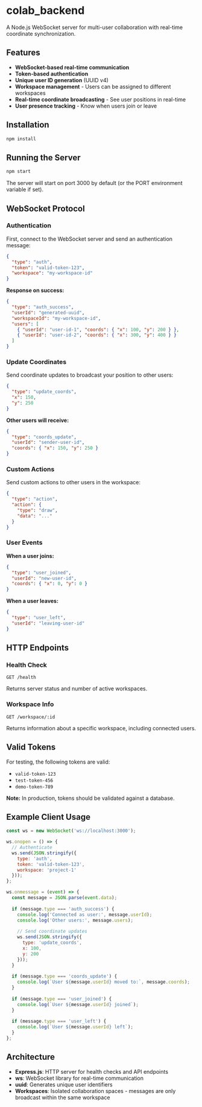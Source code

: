 # colab_backend

A Node.js WebSocket server for multi-user collaboration with real-time coordinate synchronization.

## Features

- **WebSocket-based real-time communication**
- **Token-based authentication**
- **Unique user ID generation** (UUID v4)
- **Workspace management** - Users can be assigned to different workspaces
- **Real-time coordinate broadcasting** - See user positions in real-time
- **User presence tracking** - Know when users join or leave

## Installation

```bash
npm install
```

## Running the Server

```bash
npm start
```

The server will start on port 3000 by default (or the PORT environment variable if set).

## WebSocket Protocol

### Authentication

First, connect to the WebSocket server and send an authentication message:

```json
{
  "type": "auth",
  "token": "valid-token-123",
  "workspace": "my-workspace-id"
}
```

**Response on success:**
```json
{
  "type": "auth_success",
  "userId": "generated-uuid",
  "workspaceId": "my-workspace-id",
  "users": [
    { "userId": "user-id-1", "coords": { "x": 100, "y": 200 } },
    { "userId": "user-id-2", "coords": { "x": 300, "y": 400 } }
  ]
}
```

### Update Coordinates

Send coordinate updates to broadcast your position to other users:

```json
{
  "type": "update_coords",
  "x": 150,
  "y": 250
}
```

**Other users will receive:**
```json
{
  "type": "coords_update",
  "userId": "sender-user-id",
  "coords": { "x": 150, "y": 250 }
}
```

### Custom Actions

Send custom actions to other users in the workspace:

```json
{
  "type": "action",
  "action": {
    "type": "draw",
    "data": "..."
  }
}
```

### User Events

**When a user joins:**
```json
{
  "type": "user_joined",
  "userId": "new-user-id",
  "coords": { "x": 0, "y": 0 }
}
```

**When a user leaves:**
```json
{
  "type": "user_left",
  "userId": "leaving-user-id"
}
```

## HTTP Endpoints

### Health Check
```
GET /health
```

Returns server status and number of active workspaces.

### Workspace Info
```
GET /workspace/:id
```

Returns information about a specific workspace, including connected users.

## Valid Tokens

For testing, the following tokens are valid:
- `valid-token-123`
- `test-token-456`
- `demo-token-789`

**Note:** In production, tokens should be validated against a database.

## Example Client Usage

```javascript
const ws = new WebSocket('ws://localhost:3000');

ws.onopen = () => {
  // Authenticate
  ws.send(JSON.stringify({
    type: 'auth',
    token: 'valid-token-123',
    workspace: 'project-1'
  }));
};

ws.onmessage = (event) => {
  const message = JSON.parse(event.data);
  
  if (message.type === 'auth_success') {
    console.log('Connected as user:', message.userId);
    console.log('Other users:', message.users);
    
    // Send coordinate updates
    ws.send(JSON.stringify({
      type: 'update_coords',
      x: 100,
      y: 200
    }));
  }
  
  if (message.type === 'coords_update') {
    console.log(`User ${message.userId} moved to:`, message.coords);
  }
  
  if (message.type === 'user_joined') {
    console.log(`User ${message.userId} joined`);
  }
  
  if (message.type === 'user_left') {
    console.log(`User ${message.userId} left`);
  }
};
```

## Architecture

- **Express.js**: HTTP server for health checks and API endpoints
- **ws**: WebSocket library for real-time communication
- **uuid**: Generates unique user identifiers
- **Workspaces**: Isolated collaboration spaces - messages are only broadcast within the same workspace
